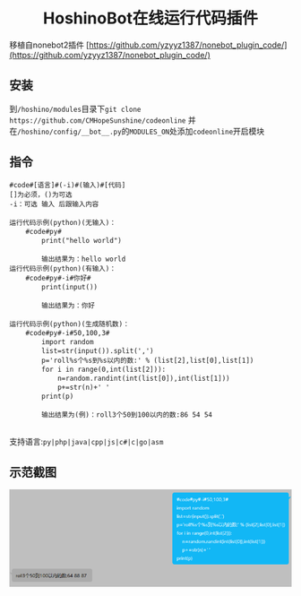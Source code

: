 <div align="center">
    <h1>HoshinoBot在线运行代码插件</h1>
</div>

移植自nonebot2插件 [https://github.com/yzyyz1387/nonebot_plugin_code/](https://github.com/yzyyz1387/nonebot_plugin_code/)

## 安装
到`/hoshino/modules`目录下`git clone https://github.com/CMHopeSunshine/codeonline`
并在`/hoshino/config/__bot__.py`的`MODULES_ON`处添加`codeonline`开启模块

## 指令
```
#code#[语言]#(-i)#(输入)#[代码]
[]为必须，()为可选
-i：可选 输入 后跟输入内容

运行代码示例(python)(无输入)：
    #code#py#
        print("hello world")
        
        输出结果为：hello world
运行代码示例(python)(有输入)：
    #code#py#-i#你好#
        print(input())
        
        输出结果为：你好
        
运行代码示例(python)(生成随机数)：
    #code#py#-i#50,100,3#
        import random
        list=str(input()).split(',')
        p='roll%s个%s到%s以内的数:' % (list[2],list[0],list[1])
        for i in range(0,int(list[2])):
            n=random.randint(int(list[0]),int(list[1]))
            p+=str(n)+' '
        print(p)
        
        输出结果为(例)：roll3个50到100以内的数:86 54 54 
        
```
支持语言:`py|php|java|cpp|js|c#|c|go|asm`
## 示范截图
![](https://github.com/CMHopeSunshine/codeonline/blob/main/example.png)
